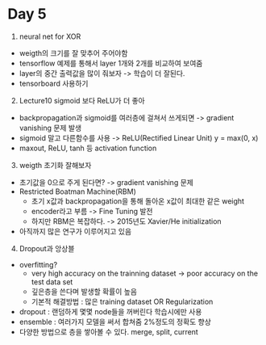 Day 5
==================================
1. neural net for XOR
- weigth의 크기를 잘 맞추어 주어야함
- tensorflow 예제를 통해서 layer 1개와 2개를 비교하여 보여줌
- layer의 중간 출력값을 많이 줘보자 -> 학습이 더 잘된다.
- tensorboard 사용하기

2. Lecture10 sigmoid 보다 ReLU가 더 좋아
- backpropagation과 sigmoid를 여러층에 걸쳐서 쓰게되면 -> gradient vanishing 문제 발생
- sigmoid 말고 다른함수를 사용 -> ReLU(Rectified Linear Unit) y = max(0, x)
- maxout, ReLU, tanh 등 activation function

3. weigth 초기화 잘해보자
- 초기값을 0으로 주게 된다면? -> gradient vanishing 문제
- Restricted Boatman Machine(RBM) 
  - 초기 x값과 backpropagation을 통해 돌아온 x값이 최대한 같은 weight
  - encoder라고 부름 -> Fine Tuning 발전
  - 하지만 RBM은 복잡하다. -> 2015년도 Xavier/He initialization
- 아직까지 많은 연구가 이루어지고 있음

4. Dropout과 앙상블
- overfitting?
  - very high accuracy on the trainning dataset -> poor accuracy on the test data set
  - 깊은층을 쓴다며 발생할 확률이 높음
  - 기본적 해결방법 : 많은 training dataset OR Regularization
- dropout : 랜덤하게 몇몇 node들을 꺼버린다 학습시에만 사용
- ensemble : 여러가지 모델을 써서 합쳐줌 2%정도의 정확도 향상
- 다양한 방법으로 층을 쌓아볼 수 있다. merge, split, current 
